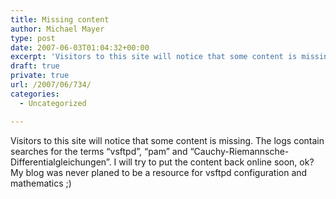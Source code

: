 ```yaml
---
title: Missing content
author: Michael Mayer
type: post
date: 2007-06-03T01:04:32+00:00
excerpt: 'Visitors to this site will notice that some content is missing. The logs contain searches for the  terms "vsftpd", "pam" and "Cauchy-Riemannsche-Differentialgleichungen". I will try to put the content back online soon, ok? My blog was never planed to be a resource for vsftpd configuration and mathematics ;)'
draft: true
private: true
url: /2007/06/734/
categories:
  - Uncategorized

---
```

Visitors to this site will notice that some content is missing. The logs contain searches for the terms &#8220;vsftpd&#8221;, &#8220;pam&#8221; and &#8220;Cauchy-Riemannsche-Differentialgleichungen&#8221;. I will try to put the content back online soon, ok? My blog was never planed to be a resource for vsftpd configuration and mathematics ;)